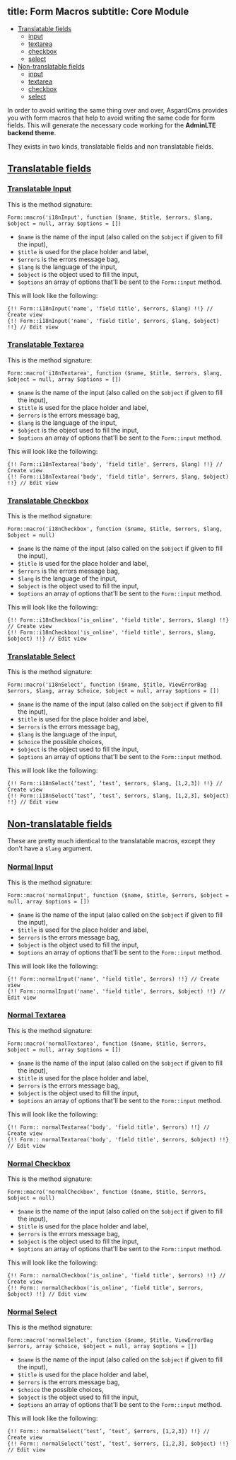 title: Form Macros
subtitle: Core Module
-------

- [Translatable fields](#translatable-fields)
	- [input](#translatable-input)
	- [textarea](#translatable-textarea)
	- [checkbox](#translatable-checkbox)
	- [select](#translatable-select)
- [Non-translatable fields](#non-translatable-fields)
	- [input](#normal-input)
	- [textarea](#normal-textarea)
	- [checkbox](#normal-checkbox)
	- [select](#normal-select)

In order to avoid writing the same thing over and over, AsgardCms provides you with form macros that help to avoid writing the same code for form fields. This will generate the necessary code working for the **AdminLTE backend theme**.

They exists in two kinds, translatable fields and non translatable fields.

## <a class="anchor" name="translatable-fields" href="#translatable-fields">Translatable fields</a>


### <a class="anchor" name="translatable-input" href="#translatable-input">Translatable Input</a>

This is the method signature:

``` .language-php
Form::macro('i18nInput', function ($name, $title, $errors, $lang, $object = null, array $options = [])
```
- `$name` is the name of the input (also called on the `$object` if given to fill the input),
- `$title` is used for the place holder and label,
- `$errors` is the errors message bag,
- `$lang` is the language of the input,
- `$object` is the object used to fill the input,
- `$options` an array of options that'll be sent to the `Form::input` method.

This will look like the following:

``` .language-php
{!! Form::i18nInput('name', 'field title', $errors, $lang) !!} // Create view
{!! Form::i18nInput('name', 'field title', $errors, $lang, $object) !!} // Edit view
```


### <a class="anchor" name="translatable-textarea" href="#translatable-textarea">Translatable Textarea</a>

This is the method signature:

``` .language-php
Form::macro('i18nTextarea', function ($name, $title, $errors, $lang, $object = null, array $options = [])
```
- `$name` is the name of the input (also called on the `$object` if given to fill the input),
- `$title` is used for the place holder and label,
- `$errors` is the errors message bag,
- `$lang` is the language of the input,
- `$object` is the object used to fill the input,
- `$options` an array of options that'll be sent to the `Form::input` method.

This will look like the following:

``` .language-php
{!! Form::i18nTextarea('body', 'field title', $errors, $lang) !!} // Create view
{!! Form::i18nTextarea('body', 'field title', $errors, $lang, $object) !!} // Edit view
```


### <a class="anchor" name="translatable-checkbox" href="#translatable-checkbox">Translatable Checkbox</a>

This is the method signature:

``` .language-php
Form::macro('i18nCheckbox', function ($name, $title, $errors, $lang, $object = null)
```
- `$name` is the name of the input (also called on the `$object` if given to fill the input),
- `$title` is used for the place holder and label,
- `$errors` is the errors message bag,
- `$lang` is the language of the input,
- `$object` is the object used to fill the input,
- `$options` an array of options that'll be sent to the `Form::input` method.

This will look like the following:

``` .language-php
{!! Form::i18nCheckbox('is_online', 'field title', $errors, $lang) !!} // Create view
{!! Form::i18nCheckbox('is_online', 'field title', $errors, $lang, $object) !!} // Edit view
```

### <a class="anchor" name="translatable-select" href="#translatable-select">Translatable Select</a>

This is the method signature:

``` .language-php
Form::macro('i18nSelect', function ($name, $title, ViewErrorBag $errors, $lang, array $choice, $object = null, array $options = [])
```

- `$name` is the name of the input (also called on the `$object` if given to fill the input),
- `$title` is used for the place holder and label,
- `$errors` is the errors message bag,
- `$lang` is the language of the input,
- `$choice` the possible choices,
- `$object` is the object used to fill the input,
- `$options` an array of options that'll be sent to the `Form::input` method.

This will look like the following:

``` .language-php
{!! Form::i18nSelect(‘test’, ‘test’, $errors, $lang, [1,2,3]) !!} // Create view
{!! Form::i18nSelect(‘test’, ‘test’, $errors, $lang, [1,2,3], $object) !!} // Edit view
```


## <a class="anchor" name="non-translatable-fields" href="#non-translatable-fields">Non-translatable fields</a>

These are pretty much identical to the translatable macros, except they don't have a `$lang` argument.

### <a class="anchor" name="normal-input" href="#normal-input">Normal Input</a>

This is the method signature:

``` .language-php
Form::macro('normalInput', function ($name, $title, $errors, $object = null, array $options = [])
```
- `$name` is the name of the input (also called on the `$object` if given to fill the input),
- `$title` is used for the place holder and label,
- `$errors` is the errors message bag,
- `$object` is the object used to fill the input,
- `$options` an array of options that'll be sent to the `Form::input` method.

This will look like the following:

``` .language-php
{!! Form::normalInput('name', 'field title', $errors) !!} // Create view
{!! Form::normalInput('name', 'field title', $errors, $object) !!} // Edit view
```



### <a class="anchor" name="normal-textarea" href="#normal-textarea">Normal Textarea</a>

This is the method signature:

``` .language-php
Form::macro('normalTextarea', function ($name, $title, $errors, $object = null, array $options = [])
```
- `$name` is the name of the input (also called on the `$object` if given to fill the input),
- `$title` is used for the place holder and label,
- `$errors` is the errors message bag,
- `$object` is the object used to fill the input,
- `$options` an array of options that'll be sent to the `Form::input` method.

This will look like the following:

``` .language-php
{!! Form:: normalTextarea('body', 'field title', $errors) !!} // Create view
{!! Form:: normalTextarea('body', 'field title', $errors, $object) !!} // Edit view
```



### <a class="anchor" name="normal-checkbox" href="#normal-checkbox">Normal Checkbox</a>

This is the method signature:

``` .language-php
Form::macro('normalCheckbox', function ($name, $title, $errors, $object = null)
```
- `$name` is the name of the input (also called on the `$object` if given to fill the input),
- `$title` is used for the place holder and label,
- `$errors` is the errors message bag,
- `$object` is the object used to fill the input,
- `$options` an array of options that'll be sent to the `Form::input` method.

This will look like the following:

``` .language-php
{!! Form:: normalCheckbox('is_online', 'field title', $errors) !!} // Create view
{!! Form:: normalCheckbox('is_online', 'field title', $errors, $object) !!} // Edit view
```

### <a class="anchor" name="normal-select" href="#normal-select">Normal Select</a>

This is the method signature:

``` .language-php
Form::macro('normalSelect', function ($name, $title, ViewErrorBag $errors, array $choice, $object = null, array $options = [])
```

- `$name` is the name of the input (also called on the `$object` if given to fill the input),
- `$title` is used for the place holder and label,
- `$errors` is the errors message bag,
- `$choice` the possible choices,
- `$object` is the object used to fill the input,
- `$options` an array of options that'll be sent to the `Form::input` method.

This will look like the following:


``` .language-php
{!! Form:: normalSelect(‘test’, ‘test’, $errors, [1,2,3]) !!} // Create view
{!! Form:: normalSelect(‘test’, ‘test’, $errors, [1,2,3], $object) !!} // Edit view
```


